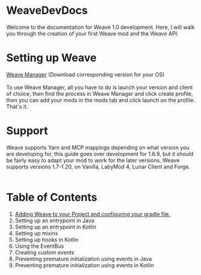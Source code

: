 # WeaveDevDocs
Welcome to the documentation for Weave 1.0 development. Here, I will walk you through the creation of your first Weave mod and the Weave API.
# Setting up Weave
[Weave Manager](https://github.com/Weave-MC/Weave-Manager/releases) (Download corresponding version for your OS)<br /><br />
To use Weave Manager, all you have to do is launch your version and client of choice, then find the process in Weave Manager and click create profile, then you can add your mods in the mods tab and click launch on the profile. That's it.
# Support
Weave supports Yarn and MCP mappings depending on what version you are developing for, this guide goes over development for 1.8.9, but it should be fairly easy to adapt your mod to work for the later versions. Weave supports versions 1.7-1.20, on Vanilla, LabyMod 4, Lunar Client and Forge. <br /><br />
# Table of Contents
1. [Adding Weave to your Project and configuring your gradle file.](https://github.com/astraltweaks/WeaveDevDocs/blob/main/docs/general/GradleSetup.md)
2. Setting up an entrypoint in Java
3. Setting up an entrypoint in Kotlin
4. Setting up mixins
5. Setting up hooks in Kotlin
6. Using the EventBus
7. Creating custom events
8. Preventing premature initialization using events in Java
9. Preventing premature initialization using events in Kotlin
